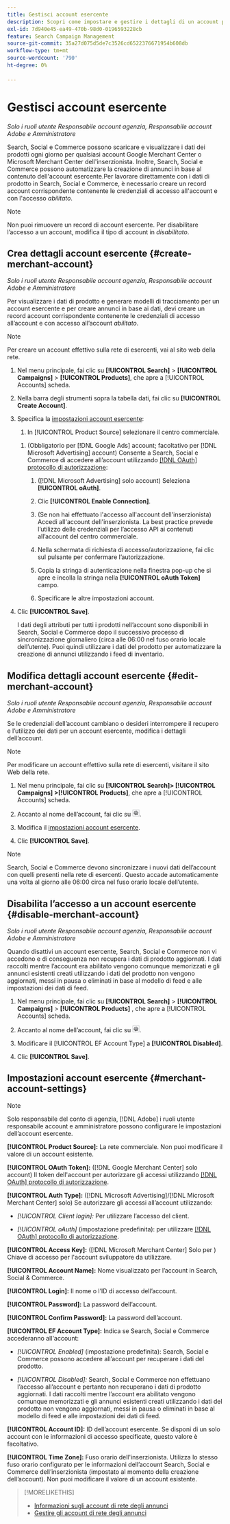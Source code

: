 ```yaml
---
title: Gestisci account esercente
description: Scopri come impostare e gestire i dettagli di un account per un centro commerciale.
exl-id: 7d940e45-ea49-470b-98d0-0196593228cb
feature: Search Campaign Management
source-git-commit: 35a27d075d5de7c3526cd6522376671954b608db
workflow-type: tm+mt
source-wordcount: '790'
ht-degree: 0%

---
```


# Gestisci account esercente

*Solo i ruoli utente Responsabile account agenzia, Responsabile account Adobe e Amministratore*

Search, Social e Commerce possono scaricare e visualizzare i dati dei prodotti ogni giorno per qualsiasi account Google Merchant Center o Microsoft Merchant Center dell&#39;inserzionista. Inoltre, Search, Social e Commerce possono automatizzare la creazione di annunci in base al contenuto dell&#39;account esercente.Per lavorare direttamente con i dati di prodotto in Search, Social e Commerce, è necessario creare un record account corrispondente contenente le credenziali di accesso all&#39;account e con l&#39;accesso *abilitato*.

>[!NOTE]
>
>Non puoi rimuovere un record di account esercente. Per disabilitare l’accesso a un account, modifica il tipo di account in *disabilitato*.

## Crea dettagli account esercente {#create-merchant-account}

*Solo i ruoli utente Responsabile account agenzia, Responsabile account Adobe e Amministratore*

Per visualizzare i dati di prodotto e generare modelli di tracciamento per un account esercente e per creare annunci in base ai dati, devi creare un record account corrispondente contenente le credenziali di accesso all’account e con accesso all’account *abilitato*.

>[!NOTE]
>
>Per creare un account effettivo sulla rete di esercenti, vai al sito web della rete.

1. Nel menu principale, fai clic su **[!UICONTROL Search]** \> **[!UICONTROL Campaigns]** \> **[!UICONTROL Products]**, che apre a [!UICONTROL Accounts] scheda.

1. Nella barra degli strumenti sopra la tabella dati, fai clic su **[!UICONTROL Create Account]**.

1. Specifica la [impostazioni account esercente](#merchant-account-settings):

   1. In [!UICONTROL Product Source] selezionare il centro commerciale.

   <!--

   1. ([!DNL Meta Ads] accounts only) Log in to the [!DNL Meta Ads] account.

   And are there additional steps just for Meta? If so, create a separate procedure for it.
   
   -->

   1. (Obbligatorio per [!DNL Google Ads] account; facoltativo per [!DNL Microsoft Advertising] account) Consente a Search, Social e Commerce di accedere all’account utilizzando [[!DNL OAuth] protocollo di autorizzazione](https://oauth.net/2/):

      1. ([!DNL Microsoft Advertising] solo account) Seleziona **[!UICONTROL oAuth]**.

      1. Clic **[!UICONTROL Enable Connection]**.

      1. (Se non hai effettuato l&#39;accesso all&#39;account dell&#39;inserzionista) Accedi all&#39;account dell&#39;inserzionista. La best practice prevede l’utilizzo delle credenziali per l’accesso API ai contenuti all’account del centro commerciale.

      1. Nella schermata di richiesta di accesso/autorizzazione, fai clic sul pulsante per confermare l’autorizzazione.

      1. Copia la stringa di autenticazione nella finestra pop-up che si apre e incolla la stringa nella **[!UICONTROL oAuth Token]** campo.

      1. Specificare le altre impostazioni account.

1. Clic **[!UICONTROL Save]**.

   I dati degli attributi per tutti i prodotti nell’account sono disponibili in Search, Social e Commerce dopo il successivo processo di sincronizzazione giornaliero (circa alle 06:00 nel fuso orario locale dell’utente). Puoi quindi utilizzare i dati del prodotto per automatizzare la creazione di annunci utilizzando i feed di inventario.

## Modifica dettagli account esercente {#edit-merchant-account}

*Solo i ruoli utente Responsabile account agenzia, Responsabile account Adobe e Amministratore*

Se le credenziali dell’account cambiano o desideri interrompere il recupero e l’utilizzo dei dati per un account esercente, modifica i dettagli dell’account.

>[!NOTE]
>
>Per modificare un account effettivo sulla rete di esercenti, visitare il sito Web della rete.

1. Nel menu principale, fai clic su **[!UICONTROL Search]\> [!UICONTROL Campaigns] \>[!UICONTROL Products]**, che apre a [!UICONTROL Accounts] scheda.

1. Accanto al nome dell’account, fai clic su ![Visualizza/modifica impostazioni](/help/search-social-commerce/assets/settings.png "Visualizza/modifica impostazioni").

1. Modifica il [impostazioni account esercente](#merchant-account-settings).

1. Clic **[!UICONTROL Save]**.

>[!NOTE]
>
>Search, Social e Commerce devono sincronizzare i nuovi dati dell’account con quelli presenti nella rete di esercenti. Questo accade automaticamente una volta al giorno alle 06:00 circa nel fuso orario locale dell’utente.

## Disabilita l’accesso a un account esercente {#disable-merchant-account}

*Solo i ruoli utente Responsabile account agenzia, Responsabile account Adobe e Amministratore*

Quando disattivi un account esercente, Search, Social e Commerce non vi accedono e di conseguenza non recupera i dati di prodotto aggiornati. I dati raccolti mentre l’account era abilitato vengono comunque memorizzati e gli annunci esistenti creati utilizzando i dati del prodotto non vengono aggiornati, messi in pausa o eliminati in base al modello di feed e alle impostazioni dei dati di feed.

1. Nel menu principale, fai clic su **[!UICONTROL Search]** \> **[!UICONTROL Campaigns]** \> **[!UICONTROL Products]** , che apre a [!UICONTROL Accounts] scheda.

1. Accanto al nome dell’account, fai clic su ![Visualizza/modifica impostazioni](/help/search-social-commerce/assets/settings.png "Visualizza/modifica impostazioni").

1. Modificare il [!UICONTROL EF Account Type] a **[!UICONTROL Disabled]**.

1. Clic **[!UICONTROL Save]**.

## Impostazioni account esercente {#merchant-account-settings}

>[!NOTE]
>
>Solo responsabile del conto di agenzia, [!DNL Adobe] i ruoli utente responsabile account e amministratore possono configurare le impostazioni dell’account esercente.

**[!UICONTROL Product Source]:** La rete commerciale. Non puoi modificare il valore di un account esistente.

**[!UICONTROL OAuth Token]:** ([!DNL Google Merchant Center] solo account) Il token dell&#39;account per autorizzare gli accessi utilizzando [[!DNL OAuth] protocollo di autorizzazione](https://oauth.net/2/).

**[!UICONTROL Auth Type]:** ([!DNL Microsoft Advertising]/[!DNL Microsoft Merchant Center] solo) Se autorizzare gli accessi all’account utilizzando:

* *[!UICONTROL Client login]:* Per utilizzare l’accesso del client.

* *[!UICONTROL oAuth]* (impostazione predefinita): per utilizzare [[!DNL OAuth] protocollo di autorizzazione](https://oauth.net/2/).

**[!UICONTROL Access Key]:** ([!DNL Microsoft Merchant Center] Solo per ) Chiave di accesso per l&#39;account sviluppatore da utilizzare.

**[!UICONTROL Account Name]:** Nome visualizzato per l’account in Search, Social &amp; Commerce.

**[!UICONTROL Login]:** Il nome o l’ID di accesso dell’account.

**[!UICONTROL Password]:** La password dell’account.

**[!UICONTROL Confirm Password]:** La password dell’account.

**[!UICONTROL EF Account Type]:** Indica se Search, Social e Commerce accederanno all&#39;account:

* *[!UICONTROL Enabled]* (impostazione predefinita): Search, Social e Commerce possono accedere all’account per recuperare i dati del prodotto.

* *[!UICONTROL Disabled]:* Search, Social e Commerce non effettuano l’accesso all’account e pertanto non recuperano i dati di prodotto aggiornati. I dati raccolti mentre l’account era abilitato vengono comunque memorizzati e gli annunci esistenti creati utilizzando i dati del prodotto non vengono aggiornati, messi in pausa o eliminati in base al modello di feed e alle impostazioni dei dati di feed.

**[!UICONTROL Account ID]:** ID dell’account esercente. Se disponi di un solo account con le informazioni di accesso specificate, questo valore è facoltativo.

**[!UICONTROL Time Zone]:** Fuso orario dell&#39;inserzionista. Utilizza lo stesso fuso orario configurato per le informazioni dell’account Search, Social e Commerce dell’inserzionista (impostato al momento della creazione dell’account). Non puoi modificare il valore di un account esistente.

>[!MORELIKETHIS]
>
>* [Informazioni sugli account di rete degli annunci](ad-network-account-about.md)
>* [Gestire gli account di rete degli annunci](ad-network-account-manage.md)
